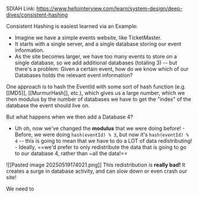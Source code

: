 SDIAH Link: https://www.hellointerview.com/learn/system-design/deep-dives/consistent-hashing 

Consistent Hashing is easiest learned via an Example:
- Imagine we have a simple events website, like TicketMaster.
- It starts with a single server, and a single database storing our event information.
- As the site becomes larger, we have too many events to store on a single database, so we add additional databases (totaling 3) -- but there's a problem: Given a certain event, how do we know which of our Databases holds the relevant event information?

One approach is to hash the EventId with some sort of hash function (e.g. [[MD5]], [[MurmurHash]], etc.), which gives us a large number, which we then modulus by the number of databases we have to get the "index" of the database the event should live on.

But what happens when we then add a Database 4?
- Uh oh, now we've changed the **modulus** that we were doing before! 
		- Before, we were doing `hash(eventId) % 3`, but now it's `hash(eventId) % 4` -- this is going to mean that we have to do a LOT of data redistributing! 
		- Ideally, ==we'd prefer to only redistribute the data that is going to go to our database 4, rather than ~all the data!==

![[Pasted image 20250519174021.png]]
This redistribution is **really bad!** It creates a surge in database activity, and can slow down or even crash our site!

We need to  






